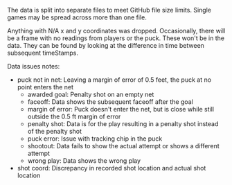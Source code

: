 
The data is split into separate files to meet GitHub file size limits. Single games may be spread across more than one file.  

Anything with N/A x and y coordinates was dropped. Occasionally, there will be a frame with no readings from players or the puck. These won't be in the data. They can be found by looking at the difference in time between subsequent timeStamps.

Data issues notes:
- puck not in net: Leaving a margin of error of 0.5 feet, the puck at no point enters the net
  - awarded goal: Penalty shot on an empty net
  - faceoff: Data shows the subsequent faceoff after the goal
  - margin of error: Puck doesn't enter the net, but is close while still outside the 0.5 ft margin of error
  - penalty shot: Data is for the play resulting in a penalty shot instead of the penalty shot
  - puck error: Issue with tracking chip in the puck
  - shootout: Data fails to show the actual attempt or shows a different attempt
  - wrong play: Data shows the wrong play
- shot coord: Discrepancy in recorded shot location and actual shot location
